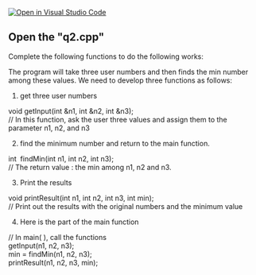 [![Open in Visual Studio Code](https://classroom.github.com/assets/open-in-vscode-718a45dd9cf7e7f842a935f5ebbe5719a5e09af4491e668f4dbf3b35d5cca122.svg)](https://classroom.github.com/online_ide?assignment_repo_id=10836164&assignment_repo_type=AssignmentRepo)
<!-- [A6-2] (https://prezi.com/p/edit/-xdwv8fik5xk/) -->

<!--
## ![A6-2](https://nimbus-screenshots.s3.amazonaws.com/s/4f4a634adf0c7c85fc178d5c682b7302.png) -->

## Open the "q2.cpp"

Complete the following functions to do the following works:

The program will take three user numbers and then finds the min number among these values. We need to develop three functions as follows:

1. get three user numbers

void getInput(int &n1, int &n2, int &n3);  
// In this function, ask the user three values and assign them to the parameter n1, n2, and n3

2. find the minimum number and return to the main function.

int  findMin(int n1, int n2, int n3);  
// The return value : the min among n1, n2 and n3.

3. Print the results

void printResult(int n1, int n2, int n3, int min);  
// Print out the results with the original numbers and the minimum value

4. Here is the part of the main function

// In main( ), call the functions  
getInput(n1, n2, n3);  
min = findMin(n1, n2, n3);  
printResult(n1, n2, n3, min);
